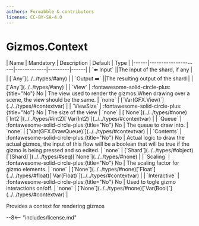 ```yaml
---
authors: Formabble & contributors
license: CC-BY-SA-4.0
---
```



# Gizmos.Context

<div class="sh-parameters" markdown="1">
| Name | Mandatory | Description | Default | Type |
|------|---------------------|-------------|---------|------|
| `⬅️ Input` ||The input of the shard, if any | | [`Any`](../../types/#any) |
| `Output ➡️` ||The resulting output of the shard | | [`Any`](../../types/#any) |
| `View` | :fontawesome-solid-circle-plus:{title="No"} No  | The view used to render the gizmos.When drawing over a scene, the view should be the same. | `none` | [`Var(GFX.View)`](../../types/#contextvar) |
| `ViewSize` | :fontawesome-solid-circle-plus:{title="No"} No  | The size of the view | `none` | [`None`](../../types/#none)[`Int2`](../../types/#int2)[`Var(Int2)`](../../types/#contextvar) |
| `Queue` | :fontawesome-solid-circle-plus:{title="No"} No  | The queue to draw into. | `none` | [`Var(GFX.DrawQueue)`](../../types/#contextvar) |
| `Contents` | :fontawesome-solid-circle-plus:{title="No"} No  | Actual logic to draw the actual gizmos, the input of this flow will be a boolean that will be true if the gizmo is being pressed and so edited. | `none` | [`Shard`](../../types/#object)[`[Shard]`](../../types/#seq)[`None`](../../types/#none) |
| `Scaling` | :fontawesome-solid-circle-plus:{title="No"} No  | The scaling factor for gizmo elements. | `none` | [`None`](../../types/#none)[`Float`](../../types/#float)[`Var(Float)`](../../types/#contextvar) |
| `Interactive` | :fontawesome-solid-circle-plus:{title="No"} No  | Used to togle gizmo interactions on/off. | `none` | [`None`](../../types/#none)[`Var(Bool)`](../../types/#contextvar) |

</div>

Provides a context for rendering gizmos

--8<-- "includes/license.md"

